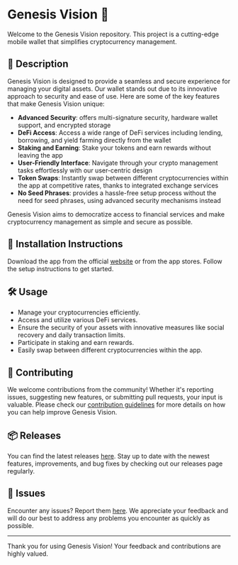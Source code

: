 
# Genesis Vision 🚀

Welcome to the Genesis Vision repository. This project is a cutting-edge mobile wallet that simplifies cryptocurrency management.

## 📜 Description

Genesis Vision is designed to provide a seamless and secure experience for managing your digital assets. Our wallet stands out due to its innovative approach to security and ease of use. Here are some of the key features that make Genesis Vision unique:

- **Advanced Security**: offers multi-signature security, hardware wallet support, and encrypted storage
- **DeFi Access**: Access a wide range of DeFi services including lending, borrowing, and yield farming directly from the wallet
- **Staking and Earning**: Stake your tokens and earn rewards without leaving the app
- **User-Friendly Interface**: Navigate through your crypto management tasks effortlessly with our user-centric design
- **Token Swaps**: Instantly swap between different cryptocurrencies within the app at competitive rates, thanks to integrated exchange services
- **No Seed Phrases**: provides a hassle-free setup process without the need for seed phrases, using advanced security mechanisms instead

Genesis Vision aims to democratize access to financial services and make cryptocurrency management as simple and secure as possible.

## 🚀 Installation Instructions

Download the app from the official [website](https://www.example.com) or from the app stores. Follow the setup instructions to get started.

## 🛠️ Usage

- Manage your cryptocurrencies efficiently.
- Access and utilize various DeFi services.
- Ensure the security of your assets with innovative measures like social recovery and daily transaction limits.
- Participate in staking and earn rewards.
- Easily swap between different cryptocurrencies within the app.

## 🤝 Contributing

We welcome contributions from the community! Whether it's reporting issues, suggesting new features, or submitting pull requests, your input is valuable. Please check our [contribution guidelines](../../contributing) for more details on how you can help improve Genesis Vision.

## 📦 Releases

You can find the latest releases [here](../../releases). Stay up to date with the newest features, improvements, and bug fixes by checking out our releases page regularly.

## 🐛 Issues

Encounter any issues? Report them [here](../../issues). We appreciate your feedback and will do our best to address any problems you encounter as quickly as possible.

---

Thank you for using Genesis Vision! Your feedback and contributions are highly valued.

